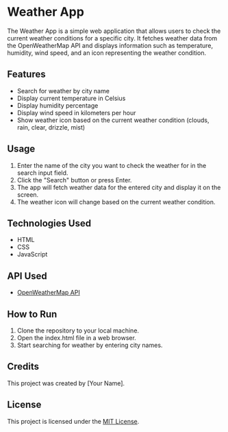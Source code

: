 # Weather App

The Weather App is a simple web application that allows users to check the current weather conditions for a specific city. It fetches weather data from the OpenWeatherMap API and displays information such as temperature, humidity, wind speed, and an icon representing the weather condition.

## Features

- Search for weather by city name
- Display current temperature in Celsius
- Display humidity percentage
- Display wind speed in kilometers per hour
- Show weather icon based on the current weather condition (clouds, rain, clear, drizzle, mist)

## Usage

1. Enter the name of the city you want to check the weather for in the search input field.
2. Click the "Search" button or press Enter.
3. The app will fetch weather data for the entered city and display it on the screen.
4. The weather icon will change based on the current weather condition.

## Technologies Used

- HTML
- CSS
- JavaScript

## API Used

- [OpenWeatherMap API](https://openweathermap.org/api)

## How to Run

1. Clone the repository to your local machine.
2. Open the index.html file in a web browser.
3. Start searching for weather by entering city names.

## Credits

This project was created by [Your Name].

## License

This project is licensed under the [MIT License](LICENSE).
